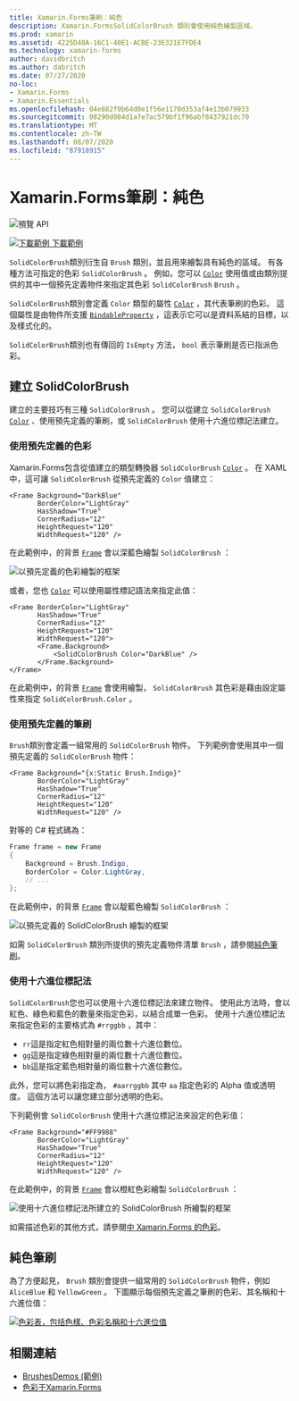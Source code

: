 ```yaml
---
title: Xamarin.Forms筆刷：純色
description: Xamarin.FormsSolidColorBrush 類別會使用純色繪製區域。
ms.prod: xamarin
ms.assetid: 4225D40A-16C1-40E1-ACBE-23E321E7FDE4
ms.technology: xamarin-forms
author: davidbritch
ms.author: dabritch
ms.date: 07/27/2020
no-loc:
- Xamarin.Forms
- Xamarin.Essentials
ms.openlocfilehash: 04e882f9b64d0e1f56e1170d353af4e13b079933
ms.sourcegitcommit: 08290d004d1a7e7ac579bf1f96abf8437921dc70
ms.translationtype: MT
ms.contentlocale: zh-TW
ms.lasthandoff: 08/07/2020
ms.locfileid: "87918915"
---
```

# <a name="no-locxamarinforms-brushes-solid-colors"></a>Xamarin.Forms筆刷：純色

![預覽 API](~/media/shared/preview.png "此 API 目前是發行前版本")

[![下載範例](~/media/shared/download.png) 下載範例](https://docs.microsoft.com/samples/xamarin/xamarin-forms-samples/userinterface-brushdemos/)

`SolidColorBrush`類別衍生自 `Brush` 類別，並且用來繪製具有純色的區域。 有各種方法可指定的色彩 `SolidColorBrush` 。 例如，您可以 [`Color`](xref:Xamarin.Forms.Color) 使用值或由類別提供的其中一個預先定義物件來指定其色彩 `SolidColorBrush` `Brush` 。

`SolidColorBrush`類別會定義 `Color` 類型的屬性 [`Color`](xref:Xamarin.Forms.Color) ，其代表筆刷的色彩。 這個屬性是由物件所支援 [`BindableProperty`](xref:Xamarin.Forms.BindableProperty) ，這表示它可以是資料系結的目標，以及樣式化的。

`SolidColorBrush`類別也有傳回的 `IsEmpty` 方法， `bool` 表示筆刷是否已指派色彩。

## <a name="create-a-solidcolorbrush"></a>建立 SolidColorBrush

建立的主要技巧有三種 `SolidColorBrush` 。 您可以從建立 `SolidColorBrush` [`Color`](xref:Xamarin.Forms.Color) 、使用預先定義的筆刷，或 `SolidColorBrush` 使用十六進位標記法建立。

### <a name="use-a-predefined-color"></a>使用預先定義的色彩

Xamarin.Forms包含從值建立的類型轉換器 `SolidColorBrush` [`Color`](xref:Xamarin.Forms.Color) 。 在 XAML 中，這可讓 `SolidColorBrush` 從預先定義的 `Color` 值建立：

```xaml
<Frame Background="DarkBlue"
       BorderColor="LightGray"
       HasShadow="True"
       CornerRadius="12"
       HeightRequest="120"
       WidthRequest="120" />
```

在此範例中，的背景 [`Frame`](xref:Xamarin.Forms.Frame) 會以深藍色繪製 `SolidColorBrush` ：

![以預先定義的色彩繪製的框架](solidcolor-images/predefined-color.png)

或者，您也 [`Color`](xref:Xamarin.Forms.Color) 可以使用屬性標記語法來指定此值：

```xaml
<Frame BorderColor="LightGray"
       HasShadow="True"
       CornerRadius="12"
       HeightRequest="120"
       WidthRequest="120">
       <Frame.Background>
           <SolidColorBrush Color="DarkBlue" />
       </Frame.Background>
</Frame>
```

在此範例中，的背景 [`Frame`](xref:Xamarin.Forms.Frame) 會使用繪製， `SolidColorBrush` 其色彩是藉由設定屬性來指定 `SolidColorBrush.Color` 。

### <a name="use-a-predefined-brush"></a>使用預先定義的筆刷

`Brush`類別會定義一組常用的 `SolidColorBrush` 物件。 下列範例會使用其中一個預先定義的 `SolidColorBrush` 物件：

```xaml
<Frame Background="{x:Static Brush.Indigo}"
       BorderColor="LightGray"
       HasShadow="True"
       CornerRadius="12"
       HeightRequest="120"
       WidthRequest="120" />       
```

對等的 C# 程式碼為：

```csharp
Frame frame = new Frame
{
    Background = Brush.Indigo,
    BorderColor = Color.LightGray,
    // ...
};
```

在此範例中，的背景 [`Frame`](xref:Xamarin.Forms.Frame) 會以靛藍色繪製 `SolidColorBrush` ：

![以預先定義的 SolidColorBrush 繪製的框架](solidcolor-images/predefined-brush.png)

如需 `SolidColorBrush` 類別所提供的預先定義物件清單 `Brush` ，請參閱[純色筆刷](#solid-color-brushes)。

### <a name="use-hexadecimal-notation"></a>使用十六進位標記法

`SolidColorBrush`您也可以使用十六進位標記法來建立物件。 使用此方法時，會以紅色、綠色和藍色的數量來指定色彩，以結合成單一色彩。 使用十六進位標記法來指定色彩的主要格式為 `#rrggbb` ，其中：

- `rr`這是指定紅色相對量的兩位數十六進位數位。
- `gg`這是指定綠色相對量的兩位數十六進位數位。
- `bb`這是指定藍色相對量的兩位數十六進位數位。

此外，您可以將色彩指定為， `#aarrggbb` 其中 `aa` 指定色彩的 Alpha 值或透明度。 這個方法可以讓您建立部分透明的色彩。

下列範例會 `SolidColorBrush` 使用十六進位標記法來設定的色彩值：

```xaml
<Frame Background="#FF9988"
       BorderColor="LightGray"
       HasShadow="True"
       CornerRadius="12"
       HeightRequest="120"
       WidthRequest="120" />
```

在此範例中，的背景 [`Frame`](xref:Xamarin.Forms.Frame) 會以橙紅色彩繪製 `SolidColorBrush` ：

![使用十六進位標記法所建立的 SolidColorBrush 所繪製的框架](solidcolor-images/hex.png)

如需描述色彩的其他方式，請參閱[中 Xamarin.Forms 的色彩](~/xamarin-forms/user-interface/colors.md)。

## <a name="solid-color-brushes"></a>純色筆刷

為了方便起見， `Brush` 類別會提供一組常用的 `SolidColorBrush` 物件，例如 `AliceBlue` 和 `YellowGreen` 。 下圖顯示每個預先定義之筆刷的色彩、其名稱和十六進位值：

[![色彩表，包括色樣、色彩名稱和十六進位值](solidcolor-images/solidcolorbrushes.png)](solidcolor-images/solidcolorbrushes-large.png#lightbox)

## <a name="related-links"></a>相關連結

- [BrushesDemos (範例) ](https://docs.microsoft.com/samples/xamarin/xamarin-forms-samples/userinterface-brushdemos/)
- [色彩于Xamarin.Forms](~/xamarin-forms/user-interface/colors.md)

